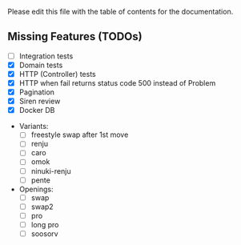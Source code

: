 Please edit this file with the table of contents for the documentation.

## Missing Features (TODOs)
- [ ] Integration tests
- [X] Domain tests
- [X] HTTP (Controller) tests
- [x] HTTP when fail returns status code 500 instead of Problem
- [X] Pagination
- [X] Siren review
- [X] Docker DB
- Variants:
  - [ ] freestyle swap after 1st move
  - [ ] renju
  - [ ] caro
  - [ ] omok
  - [ ] ninuki-renju
  - [ ] pente
- Openings:
  - [ ] swap
  - [ ] swap2
  - [ ] pro
  - [ ] long pro
  - [ ] soosorv
